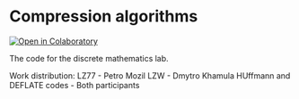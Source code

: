 # Compression algorithms
[![Open in Colaboratory](https://colab.research.google.com/assets/colab-badge.svg)](https://colab.research.google.com/github/pmozil/discrete_lab_4/blob/main/report.ipynb)

The code for the discrete mathematics lab.

Work distribution:
LZ77 - Petro Mozil
LZW - Dmytro Khamula
HUffmann and DEFLATE codes - Both participants
